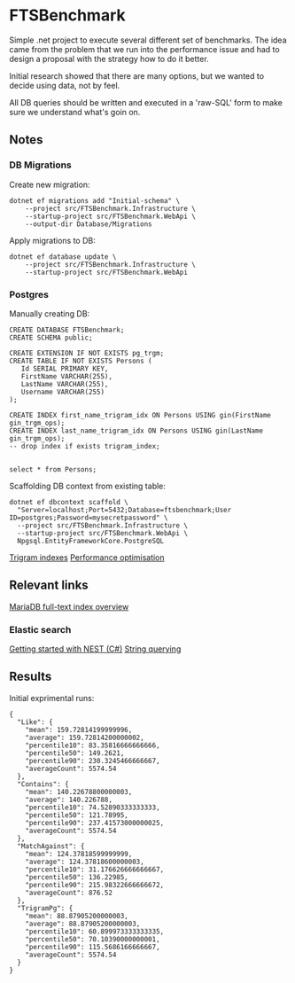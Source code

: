# FTSBenchmark
Simple .net project to execute several different set of benchmarks.
The idea came from the problem that we run into the performance issue and had
to design a proposal with the strategy how to do it better.

Initial research showed that there are many options, but we wanted to decide
using data, not by feel.

All DB queries should be written and executed in a 'raw-SQL' form to make sure
we understand what's goin on.

## Notes

### DB Migrations

Create new migration:
```
dotnet ef migrations add "Initial-schema" \
    --project src/FTSBenchmark.Infrastructure \
    --startup-project src/FTSBenchmark.WebApi \
    --output-dir Database/Migrations
```

Apply migrations to DB:
```
dotnet ef database update \
    --project src/FTSBenchmark.Infrastructure \
    --startup-project src/FTSBenchmark.WebApi
```

### Postgres

Manually creating DB:
```
CREATE DATABASE FTSBenchmark;
CREATE SCHEMA public;

CREATE EXTENSION IF NOT EXISTS pg_trgm;
CREATE TABLE IF NOT EXISTS Persons (
   Id SERIAL PRIMARY KEY,
   FirstName VARCHAR(255),
   LastName VARCHAR(255),
   Username VARCHAR(255)
);

CREATE INDEX first_name_trigram_idx ON Persons USING gin(FirstName gin_trgm_ops);
CREATE INDEX last_name_trigram_idx ON Persons USING gin(LastName gin_trgm_ops);
-- drop index if exists trigram_index;


select * from Persons;
```

Scaffolding DB context from existing table:
```
dotnet ef dbcontext scaffold \
  "Server=localhost;Port=5432;Database=ftsbenchmark;User ID=postgres;Password=mysecretpassword" \
  --project src/FTSBenchmark.Infrastructure \
  --startup-project src/FTSBenchmark.WebApi \
  Npgsql.EntityFrameworkCore.PostgreSQL
```

[Trigram indexes](https://www.cockroachlabs.com/docs/stable/trigram-indexes)
[Performance optimisation](https://medium.com/swlh/performance-optimisation-for-wildcards-search-in-postgres-trigram-index-80df0b1f49c7)

## Relevant links

[MariaDB full-text index overview](https://mariadb.com/kb/en/full-text-index-overview/)

### Elastic search

[Getting started with NEST (C#)](https://www.elastic.co/guide/en/elasticsearch/client/net-api/7.17/nest-getting-started.html)
[String querying](https://opster.com/guides/elasticsearch/search-apis/elasticsearch-string-contains-substring/)

## Results

Initial exprimental runs:
```
{
  "Like": {
    "mean": 159.72814199999996,
    "average": 159.72814200000002,
    "percentile10": 83.35816666666666,
    "percentile50": 149.2621,
    "percentile90": 230.3245466666667,
    "averageCount": 5574.54
  },
  "Contains": {
    "mean": 140.22678800000003,
    "average": 140.226788,
    "percentile10": 74.52890333333333,
    "percentile50": 121.78995,
    "percentile90": 237.41573000000025,
    "averageCount": 5574.54
  },
  "MatchAgainst": {
    "mean": 124.37818599999999,
    "average": 124.37818600000003,
    "percentile10": 31.176626666666667,
    "percentile50": 136.22985,
    "percentile90": 215.98322666666672,
    "averageCount": 876.52
  },
  "TrigramPg": {
    "mean": 88.87905200000003,
    "average": 88.87905200000003,
    "percentile10": 60.899973333333335,
    "percentile50": 70.10390000000001,
    "percentile90": 115.5686166666667,
    "averageCount": 5574.54
  }
}
```
